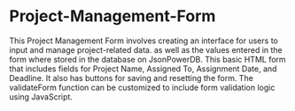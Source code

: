 # Project-Management-Form
This Project Management Form involves creating an interface for users to input and manage project-related data. as well as the values entered in the form where stored in the database on JsonPowerDB.
This basic HTML form that includes fields for Project Name, Assigned To, Assignment Date, and Deadline. It also has buttons for saving and resetting the form. The validateForm function can be customized to include form validation logic using JavaScript.
